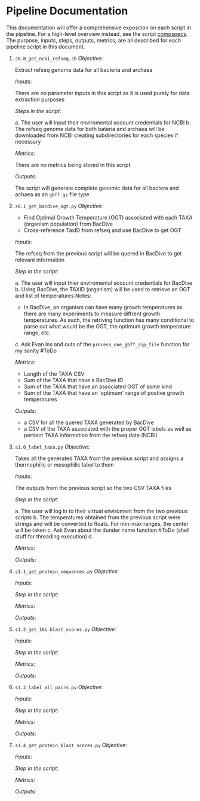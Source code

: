 # Pipeline Documentation

This documentation will offer a comprehensive exposition on each script in the pipeline. For a high-level overview instead, see the script [compspecs]('learn2therm/docs/compspec/pipeline_components.md'). The purpose, inputs, steps, outputs, metrics, are all described for each pipeline script in this document.

1. `s0.0_get_ncbi_refseq.sh`
   _Objective_:

   Extract refseq genome data for all bacteria and archaea

   _Inputs_:

   There are no parameter inputs in this script as it is used purely for data extraction purposes

   _Steps in the script_:

   a. The user will input their enviromental account credentials for NCBI
   b. The refseq genome data for both bateria and archaea will be downloaded from NCBI creating subdirectories for each species if necessary

   _Metrics_:

   There are no metrics being stored in this script

   _Outputs_:

   The script will generate complete genomic data for all bactera and achaea as an `gbff.gz` file type

2. `s0.1_get_bacdive_ogt.py`
   _Objective_:

   - Find Optimal Growth Temperature (OGT) associated with each TAXA (organism population) from BacDive
   - Cross-reference TaxID from refseq and use BacDive to get OGT

   _Inputs_:

   The refseq from the previous script will be quered in BacDive to get relevant information

   _Step in the script_:

   a. The user will input thier enviromental account credentials for BacDive
   b. Using BacDive, the TAXID (organism) will be used to retrieve an OGT and list of temperatures
   Notes:

   - In BacDive, an organism can have many growth temperatures as there are many experiments to measure diffrent growth temperatures. As such, the retriving function has many conditional to parse out what would be the OGT, the optimum growth temperature range, etc.

   c. Ask Evan ins and outs of the `process_one_gbff_zip_file` function for my sanity #ToDo

   _Metrics_:

   - Length of the TAXA CSV
   - Sum of the TAXA that have a BacDive ID
   - Sum of the TAXA that have an associated OGT of some kind
   - Sum of the TAXA that have an 'optimum' range of postive growth temperatures

   _Outputs_:

   - a CSV for all the quered TAXA generated by BacDive
   - a CSV of the TAXA associated with the proper OGT labels as well as pertient TAXA information from the refseq data (NCBI)

3. `s1.0_label_taxa.py`
   _Objective_:

   Takes all the generated TAXA from the previous script and assigns a thermophilic or mesophilic label to them

   _Inputs_:

   The outputs from the previous script so the two CSV TAXA files

   _Step in the script_:

   a. The user will log in to their virtual enviroment from the two previous scripts
   b. The temperatures obtained from the previous script were strings and will be converted to floats. For min-max ranges, the center will be taken
   c. Ask Evan about the dunder name function #ToDo (shell stuff for threading execution)
   d.

   _Metrics_:

   _Outputs_:

4. `s1.1_get_protein_sequences.py`
   _Objective_:

   _Inputs_:

   _Step in the script_:

   _Metrics_:

   _Outputs_:

5. `s1.2_get_16s_blast_scores.py`
   _Objective_:

   _Inputs_:

   _Step in the script_:

   _Metrics_:

   _Outputs_:

6. `s1.3_label_all_pairs.py`
   _Objective_:

   _Inputs_:

   _Step in the script_:

   _Metrics_:

   _Outputs_:

7. `s1.4_get_protein_blast_scores.py`
   _Objective_:

   _Inputs_:

   _Step in the script_:

   _Metrics_:

   _Outputs_:
